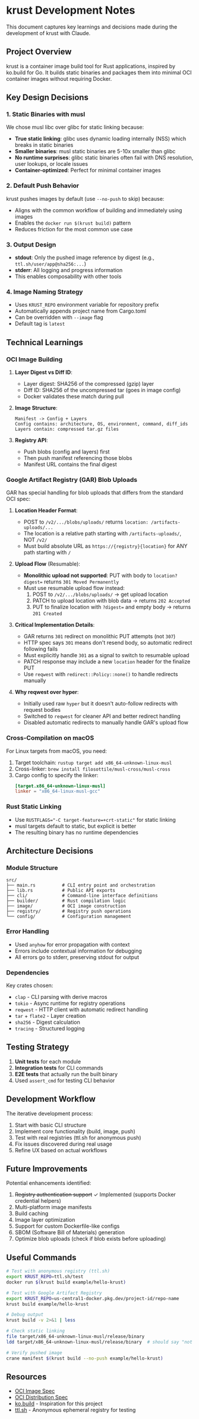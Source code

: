 # krust Development Notes

This document captures key learnings and decisions made during the development of krust with Claude.

## Project Overview

krust is a container image build tool for Rust applications, inspired by ko.build for Go. It builds static binaries and packages them into minimal OCI container images without requiring Docker.

## Key Design Decisions

### 1. Static Binaries with musl

We chose musl libc over glibc for static linking because:
- **True static linking**: glibc uses dynamic loading internally (NSS) which breaks in static binaries
- **Smaller binaries**: musl static binaries are 5-10x smaller than glibc
- **No runtime surprises**: glibc static binaries often fail with DNS resolution, user lookups, or locale issues
- **Container-optimized**: Perfect for minimal container images

### 2. Default Push Behavior

krust pushes images by default (use `--no-push` to skip) because:
- Aligns with the common workflow of building and immediately using images
- Enables the `docker run $(krust build)` pattern
- Reduces friction for the most common use case

### 3. Output Design

- **stdout**: Only the pushed image reference by digest (e.g., `ttl.sh/user/app@sha256:...`)
- **stderr**: All logging and progress information
- This enables composability with other tools

### 4. Image Naming Strategy

- Uses `KRUST_REPO` environment variable for repository prefix
- Automatically appends project name from Cargo.toml
- Can be overridden with `--image` flag
- Default tag is `latest`

## Technical Learnings

### OCI Image Building

1. **Layer Digest vs Diff ID**:
   - Layer digest: SHA256 of the compressed (gzip) layer
   - Diff ID: SHA256 of the uncompressed tar (goes in image config)
   - Docker validates these match during pull

2. **Image Structure**:
   ```
   Manifest -> Config + Layers
   Config contains: architecture, OS, environment, command, diff_ids
   Layers contain: compressed tar.gz files
   ```

3. **Registry API**:
   - Push blobs (config and layers) first
   - Then push manifest referencing those blobs
   - Manifest URL contains the final digest

### Google Artifact Registry (GAR) Blob Uploads

GAR has special handling for blob uploads that differs from the standard OCI spec:

1. **Location Header Format**:
   - POST to `/v2/.../blobs/uploads/` returns `location: /artifacts-uploads/...`
   - The location is a relative path starting with `/artifacts-uploads/`, NOT `/v2/`
   - Must build absolute URL as `https://{registry}{location}` for ANY path starting with `/`

2. **Upload Flow** (Resumable):
   - **Monolithic upload not supported**: PUT with body to `location?digest=` returns `301 Moved Permanently`
   - Must use resumable upload flow instead:
     1. POST to `/v2/.../blobs/uploads/` → get upload location
     2. PATCH to upload location with blob data → returns `202 Accepted`
     3. PUT to finalize location with `?digest=` and empty body → returns `201 Created`

3. **Critical Implementation Details**:
   - GAR returns `301` redirect on monolithic PUT attempts (not `307`)
   - HTTP spec says `301` means don't resend body, so automatic redirect following fails
   - Must explicitly handle `301` as a signal to switch to resumable upload
   - PATCH response may include a new `location` header for the finalize PUT
   - Use `reqwest` with `redirect::Policy::none()` to handle redirects manually

4. **Why reqwest over hyper**:
   - Initially used raw `hyper` but it doesn't auto-follow redirects with request bodies
   - Switched to `reqwest` for cleaner API and better redirect handling
   - Disabled automatic redirects to manually handle GAR's upload flow

### Cross-Compilation on macOS

For Linux targets from macOS, you need:
1. Target toolchain: `rustup target add x86_64-unknown-linux-musl`
2. Cross-linker: `brew install filosottile/musl-cross/musl-cross`
3. Cargo config to specify the linker:
   ```toml
   [target.x86_64-unknown-linux-musl]
   linker = "x86_64-linux-musl-gcc"
   ```

### Rust Static Linking

- Use `RUSTFLAGS="-C target-feature=+crt-static"` for static linking
- musl targets default to static, but explicit is better
- The resulting binary has no runtime dependencies

## Architecture Decisions

### Module Structure

```
src/
├── main.rs          # CLI entry point and orchestration
├── lib.rs           # Public API exports
├── cli/             # Command-line interface definitions
├── builder/         # Rust compilation logic
├── image/           # OCI image construction
├── registry/        # Registry push operations
└── config/          # Configuration management
```

### Error Handling

- Used `anyhow` for error propagation with context
- Errors include contextual information for debugging
- All errors go to stderr, preserving stdout for output

### Dependencies

Key crates chosen:
- `clap` - CLI parsing with derive macros
- `tokio` - Async runtime for registry operations
- `reqwest` - HTTP client with automatic redirect handling
- `tar` + `flate2` - Layer creation
- `sha256` - Digest calculation
- `tracing` - Structured logging

## Testing Strategy

1. **Unit tests** for each module
2. **Integration tests** for CLI commands
3. **E2E tests** that actually run the built binary
4. Used `assert_cmd` for testing CLI behavior

## Development Workflow

The iterative development process:
1. Start with basic CLI structure
2. Implement core functionality (build, image, push)
3. Test with real registries (ttl.sh for anonymous push)
4. Fix issues discovered during real usage
5. Refine UX based on actual workflows

## Future Improvements

Potential enhancements identified:
1. ~~Registry authentication support~~ ✓ Implemented (supports Docker credential helpers)
2. Multi-platform image manifests
3. Build caching
4. Image layer optimization
5. Support for custom Dockerfile-like configs
6. SBOM (Software Bill of Materials) generation
7. Optimize blob uploads (check if blob exists before uploading)

## Useful Commands

```bash
# Test with anonymous registry (ttl.sh)
export KRUST_REPO=ttl.sh/test
docker run $(krust build example/hello-krust)

# Test with Google Artifact Registry
export KRUST_REPO=us-central1-docker.pkg.dev/project-id/repo-name
krust build example/hello-krust

# Debug output
krust build -v 2>&1 | less

# Check static linking
file target/x86_64-unknown-linux-musl/release/binary
ldd target/x86_64-unknown-linux-musl/release/binary  # should say "not a dynamic executable"

# Verify pushed image
crane manifest $(krust build --no-push example/hello-krust)
```

## Resources

- [OCI Image Spec](https://github.com/opencontainers/image-spec)
- [OCI Distribution Spec](https://github.com/opencontainers/distribution-spec)
- [ko.build](https://ko.build) - Inspiration for this project
- [ttl.sh](https://ttl.sh) - Anonymous ephemeral registry for testing
